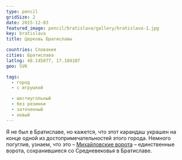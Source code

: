 ```yaml
---
type: pencil
gridSize: 2
date: 2015-12-03
featured_image: pencil/bratislava/gallery/bratislava-1.jpg
key: bratislava
title: Церковь Братиславы

countries: Словакия
cities: Братислава
latlng: 48.145877, 17.104107
geo: SVK

tags:
  - город
  - с игрушкой

  - шестиугольный
  - без резинки
  - заточенный
  - новый
---
```


Я не был в Братиславе, но кажется, что этот карандаш украшен на конце одной из достопримечательностей этого города. Немного погуглив, узнаем, что это – [Михайловские ворота](https://ru.wikipedia.org/wiki/Михайловские_ворота) – единственные ворота, сохранившиеся со Средневековья в Братиславе.
